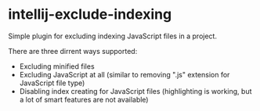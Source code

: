 # intellij-exclude-indexing

Simple plugin for excluding indexing JavaScript files in a project.

There are three dirrent ways supported:

- Excluding minified files
- Excluding JavaScript at all (similar to removing ".js" extension for JavaScript file type)
- Disabling index creating for JavaScript files (highlighting is working, but a lot of smart features are not available)
